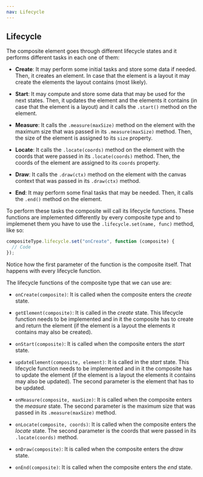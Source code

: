 ```yaml
---
nav: Lifecycle
---
```


## Lifecycle

The composite element goes through different lifecycle states and it performs different tasks in each one of them:

- **Create**: It may perform some initial tasks and store some data if needed. Then, it creates an element. In case that the element is a layout it may create the elements the layout contains (most likely).

- **Start**: It may compute and store some data that may be used for the next states. Then, it updates the element and the elements it contains (in case that the element is a layout) and it calls the `.start()` method on the element.

- **Measure**: It calls the `.measure(maxSize)` method on the element with the maximum size that was passed in its `.measure(maxSize)` method. Then, the size of the element is assigned to its `size` property.

- **Locate**: It calls the `.locate(coords)` method on the element with the coords that were passed in its `.locate(coords)` method. Then, the coords of the element are assigned to its `coords` property.

- **Draw**: It calls the `.draw(ctx)` method on the element with the canvas context that was passed in its `.draw(ctx)` method.

- **End**: It may perform some final tasks that may be needed. Then, it calls the `.end()` method on the element.

To perform these tasks the composite will call its lifecycle functions. These functions are implemented differently by every composite type and to implemenet them you have to use the `.lifecycle.set(name, func)` method, like so:

```javascript
compositeType.lifecycle.set("onCreate", function (composite) {
  // Code
});
```

Notice how the first parameter of the function is the composite itself. That happens with every lifecycle function.

The lifecycle functions of the composite type that we can use are:

- `onCreate(composite)`: It is called when the composite enters the _create_ state.

- `getElement(composite)`: It is called in the _create_ state. This lifecycle function needs to be implemented and in it the composite has to create and return the element (if the element is a layout the elements it contains may also be created).

- `onStart(composite)`: It is called when the composite enters the _start_ state.

- `updateElement(composite, element)`: It is called in the _start_ state. This lifecycle function needs to be implemented and in it the composite has to update the element (if the element is a layout the elements it contains may also be updated). The second parameter is the element that has to be updated.

- `onMeasure(composite, maxSize)`: It is called when the composite enters the _measure_ state. The second parameter is the maximum size that was passed in its `.measure(maxSize)` method.

- `onLocate(composite, coords)`: It is called when the composite enters the _locate_ state. The second parameter is the coords that were passed in its `.locate(coords)` method.

- `onDraw(composite)`: It is called when the composite enters the _draw_ state.

- `onEnd(composite)`: It is called when the composite enters the _end_ state.
